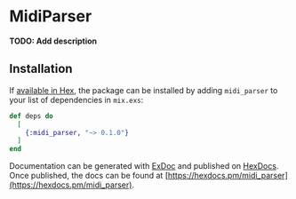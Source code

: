 # MidiParser

**TODO: Add description**

## Installation

If [available in Hex](https://hex.pm/docs/publish), the package can be installed
by adding `midi_parser` to your list of dependencies in `mix.exs`:

```elixir
def deps do
  [
    {:midi_parser, "~> 0.1.0"}
  ]
end
```

Documentation can be generated with [ExDoc](https://github.com/elixir-lang/ex_doc)
and published on [HexDocs](https://hexdocs.pm). Once published, the docs can
be found at [https://hexdocs.pm/midi_parser](https://hexdocs.pm/midi_parser).

